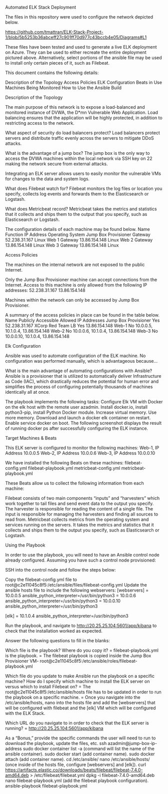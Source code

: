 Automated ELK Stack Deployment

The files in this repository were used to configure the network depicted below.

https://github.com/tmattran/ELK-Stack-Project-1/blob/5b5253b36abceff27c901ff70d977c43bccb4e05/Diagrams#L1

These files have been tested and used to generate a live ELK deployment on Azure. They can be used to either recreate the entire deployment pictured above. Alternatively, select portions of the ansible file may be used to install only certain pieces of it, such as Filebeat.

This document contains the following details:

Description of the Topology
Access Policies
ELK Configuration
Beats in Use
Machines Being Monitored
How to Use the Ansible Build

Description of the Topology

The main purpose of this network is to expose a load-balanced and monitored instance of DVWA, the D*mn Vulnerable Web Application.
Load balancing ensures that the application will be highly protected, in addition to restricting access to the network.

What aspect of security do load balancers protect? 
Load balancers protect servers and distribute traffic evenly across the servers to mitigate DDoS attacks.

What is the advantage of a jump box?
The jump box is the only way to access the DVWA machines within the local network via SSH key on 22 making the network secure from external attacks.

Integrating an ELK server allows users to easily monitor the vulnerable VMs for changes to the data and system logs.

What does Filebeat watch for? 
Filebeat monitors the log files or location you specify, collects log events and forwards them to the Elasticsearch or Logstash.

What does Metricbeat record?
Metricbeat takes the metrics and statistics that it collects and ships them to the output that you specify, such as Elasticsearch or Logstash.

The configuration details of each machine may be found below.
Name                    Function            IP Address          Operating System
Jump Box Provisioner    Gateway             52.238.31.167       Linux
Web 1                   Gateway             13.86.154.148       Linux
Web 2                   Gateway             13.86.154.148       Linux
Web 3                   Gateway             13.86.154.148       Linux

Access Policies

The machines on the internal network are not exposed to the public Internet.

Only the Jump Box Provisioner machine can accept connections from the Internet. Access to this machine is only allowed from the following IP addresses:
52.238.31.167
13.86.154.148

Machines within the network can only be accessed by Jump Box Provisioner.

A summary of the access policies in place can be found in the table below.
Name                    Publicly Accessible     Allowed IP Addresses
Jump Box Provisioner    Yes                     52.238.31.167
XCorp Red Team LB       Yes                     13.86.154.148
Web-1                   No                      10.0.0.5, 10.1.0.4, 13.86.154.148
Web-2                   No                      10.0.0.6, 10.1.0.4, 13.86.154.148
Web-3                   No                      10.0.0.10, 10.1.0.4, 13.86.154.148

Elk Configuration

Ansible was used to automate configuration of the ELK machine. No configuration was performed manually, which is advantageous because...

What is the main advantage of automating configurations with Ansible?
Ansible is a provisioner that is utilized to automatically deliver Infrastructure as Code (IAC), which drastically reduces the potential for human error and simplifies the process of configuring potentially thousands of machines identically all at once.

The playbook implements the following tasks:
Configure Elk VM with Docker on the elk host with the remote user azadmin.
Install docker.io, install python3-pip, install Python Docker module.
Increase virtual memory.
Use more memory.
Download and launch a docker elk container on restart.
Enable service docker on boot.
The following screenshot displays the result of running docker ps after successfully configuring the ELK instance.

Target Machines & Beats

This ELK server is configured to monitor the following machines:
Web-1, IP Address 10.0.0.5
Web-2, IP Address 10.0.0.6
Web-3, IP Address 10.0.0.10

We have installed the following Beats on these machines:
filebeat-config.yml
filebeat-playbook.yml
metricbeat-config.yml
metricbeat-playbook.yml  

These Beats allow us to collect the following information from each machine:

Filebeat consists of two main components “inputs” and “harvesters” which work together to tail files and send event data to the output you specify. The harvester is responsible for reading the content of a single file. The input is responsible for managing the harvesters and finding all sources to read from.
Metricbeat collects metrics from the operating system and services running on the servers. It takes the metrics and statistics that it collects and ships them to the output you specify, such as Elasticsearch or Logstash.

Using the Playbook

In order to use the playbook, you will need to have an Ansible control node already configured. Assuming you have such a control node provisioned:

SSH into the control node and follow the steps below:

Copy the filebeat-config.yml file to root@c2e11045c8f5:/etc/ansible/files/filebeat-config.yml
Update the ansible hosts file to include the following webservers:
[webservers]
= 10.0.0.5 ansible_python_interpreter=/usr/bin/python3
= 10.0.0.6 ansible_python_interpreter=/usr/bin/python3
= 10.0.0.10 ansible_python_interpreter=/usr/bin/python3

[elk]
= 10.1.0.4 ansible_python_interpreter=/usr/bin/python3

Run the playbook, and navigate to http://20.25.25.104:5601/app/kibana to check that the installation worked as expected.

Answer the following questions to fill in the blanks:

Which file is the playbook? Where do you copy it?
= filebeat-playbook.yml is the playbook.
= The filebeat playbook is copied inside the Jump Box Provisioner VM- root@c2e11045c8f5:/etc/ansible/roles/filebeat-playbook.yml

Which file do you update to make Ansible run the playbook on a specific machine? How do I specify which machine to install the ELK server on versus which to install Filebeat on?
= The root@c2e11045c8f5:/etc/ansible/hosts file has to be updated in order to run the playbook on a specific machine.
= Once you navigate into the /etc/ansible/hosts, nano into the hosts file and add the [webservers] that will be configured with filebeat and the [elk] VM which will be configured with the ELK Stack.

Which URL do you navigate to in order to check that the ELK server is running?
= http://20.25.25.104:5601/app/kibana

As a “Bonus,” provide the specific commands the user will need to run to download the playbook, update the files, etc. 
ssh azadmin@jump-box-ip-address
sudo docker container list -a (command will list the name of the ansible container).
sudo docker start (add container name).
sudo docker attach (add container name).
cd /etc/ansible/
nano /etc/ansible/hosts/ (once inside of the hosts file, configure [webservers] and [elk]).
curl https://artifacts.elastic.co/downloads/beats/filebeat/filebeat-7.4.0-amd64.deb > /etc/filebeat/filebeat.yml
dpkg -i filebeat-7.4.0-amd64.deb
nano filebeat-playbook.yml (add the filebeat playbook configuration).
ansible-playbook filebeat-playbook.yml
